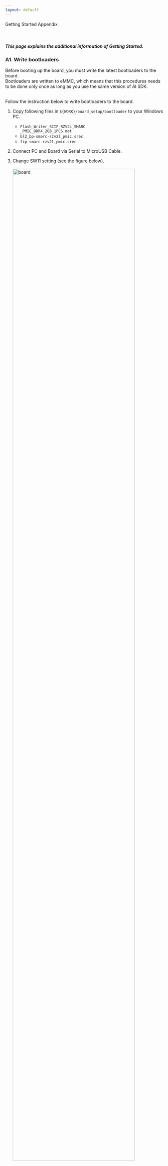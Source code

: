 ```yaml
---
layout: default
---
```

<div class="container">
    <div class="row">
        <div class="top col-12">
Getting Started Appendix
        </div>
    </div>
</div>
<br>
<br>
<h5>This page explains the additional information of Getting Started.</h5>

<h3 id="bootloader">A1. Write bootloaders</h3>
Before booting up the board, you must write the latest bootloaders to the board.<br>
Bootloaders are written to eMMC, which means that this procedures needs to be done only once as long as you use the same version of AI SDK.<br><br>

Follow the instruction below to write bootloaders to the board.<br>
1. Copy following files in `${WORK}/board_setup/bootloader` to your Windows PC.<br>
    <ul>
    <li><code>Flash_Writer_SCIF_RZV2L_SMARC<br clas="br-sp">_PMIC_DDR4_2GB_1PCS.mot</code></li>
    <li><code>bl2_bp-smarc-rzv2l_pmic.srec</code></li>
    <li><code>fip-smarc-rzv2l_pmic.srec</code></li>
    </ul>

2. Connect PC and Board via Serial to MicroUSB Cable.<br>

3. Change SW11 setting (see the figure below).<br><br>
    <img class="procedure"  src="img/board_bootloader.png" alt="board" width="90%" /><br><br>

4. Press and hold the power button (SW9) for 1 second to turn on the power.<br>

5. On Windows PC, open the terminal emulator. <br>
Here, we use Tera Term as an example.<br>

6. Select "File" > "New Connection" and select "Serial" port as shown below.<br><br>
    <img class="procedure"  src="img/new_connection.png" alt="board" width="90%"/><br><br>

7. Open the configuration window from the "Setup">"Terminal" and change the setting as follows.<br>

    <table>
      <tr>
      <th>Item</th>
      <th>Value</th>
      </tr>
      <tr>
      <td>New-line</td>
      <td>Receive: Auto</td>
      </tr>
      <tr>
      <td></td>
      <td>Transmit: CR</td>
      </tr>
    </table>
8. Open the configuration window from the "Setup">"Serial port" and change the setting as follows.<br>

    <table>
      <tr>
      <th>Item</th>
      <th>Value</th>
      </tr>
      <tr>
      <td>Baud rate</td>
      <td>115200</td>
      </tr>
      <tr>
      <td>Data</td>
      <td>8bit</td>
      </tr>
      <tr>
      <td>Parity</td>
      <td>none</td>
      </tr>
      <tr>
      <td>Stop</td>
      <td>1bit</td>
      </tr>
      <tr>
      <td>Flow control</td>
      <td>none</td>
      </tr>
      <tr>
      <td>Transmit delay</td>
      <td>0msec/char</td>
      </tr>
    </table>

9. Press the reset button (SW10) and following message will be displayed on the terminal.
```
  SCIF Download mode
 (C) Renesas Electronics Corp.
-- Load Program to System RAM ---------------
please send !
```
10. Open "File" > "Send file..." and send the Flash Writer file (`*.mot`) as a text.<br>
If following message is displayed, the file transfer suceeded.
```
Flash writer for RZ/V2 Series Vx.xx xxx.xx,20xx
 Product Code : RZ/V2L
>
```
11. Enter "`XLS2`" on the terminal to get following messages.
```
> XLS2
===== Qspi writing of RZ/G2 Board Command =============
Load Program to Spiflash
Writes to any of SPI address.
 Micron : MT25QU512
Program Top Address & Qspi Save Address
===== Please Input Program Top Address ============
  Please Input : H'
```
12. Enter "`11E00`". The log continues.
```
  Please Input : H'11E00
===== Please Input Qspi Save Address ===
  Please Input : H'
```
13. Enter "`00000`". The log continues.
```
  Please Input : H'00000
Work RAM(H'50000000-H'53FFFFFF) Clear....
please send ! ('.' & CR stop load)
```
14. After the "please send!" message, open "File" > "Send file..." and <b>send the `bl2_bp-smarc-rzv2l_pmic.srec` file</b> as a text from the terminal software.<br><br>

15. In case a message to prompt to clear data like below, please enter "`y`".
```
SPI Data Clear(H'FF) Check : H'00000000-0000FFFF,Clear OK?(y/n)
```
16. Following log will be displayed.
```
SAVE SPI-FLASH.......
======= Qspi Save Information =================
SpiFlashMemory Stat Address : H'00000000
SpiFlashMemory End Address : H'00009A80
===========================================================
```
17. Enter "`XLS2`" on the terminal to get following messages.
```
> XLS2
===== Qspi writing of RZ/G2 Board Command =============
Load Program to Spiflash
Writes to any of SPI address.
 Micron : MT25QU512
Program Top Address & Qspi Save Address
===== Please Input Program Top Address ============
  Please Input : H'
```
18. Enter "`00000`". The log continues.
```
  Please Input : H'00000
===== Please Input Qspi Save Address ===
  Please Input : H'
```
19. Enter "`1D200`". The log continues.
```
  Please Input : H'1D200
Work RAM(H'50000000-H'53FFFFFF) Clear....
please send ! ('.' & CR stop load)
```
20. After the "please send!" message, open "File" > "Send file..." and <b>send the `fip-smarc-rzv2l_pmic.srec` file</b> as a text from the terminal software.<br><br>

21. In case a message to prompt to clear data like below, please enter "`y`".
```
SPI Data Clear(H'FF) Check : H'00000000-0000FFFF,Clear OK?(y/n)
```
22. Following log will be displayed.
```
SAVE SPI-FLASH.......
======= Qspi Save Information =================
SpiFlashMemory Stat Address : H'0001D200
SpiFlashMemory End Address : H'000CC73F
===========================================================
```
23. Power-off the board by pressing the power button (SW9) for 2 seconds.
<br>

After this procedure, you can create the SD card and boot the board.<br>
Refer to the <a href="{{ site.url }}{{ site.baseurl }}{% link getting_started.md %}#sd">Getting Started: Setup the SD card</a> to create the SD card for the board.<br>
Refer to the <a href="{{ site.url }}{{ site.baseurl }}{% link getting_started.md %}#step9">Getting Started: Boot RZ/V2L Evaluation Board Kit</a> to boot the board.
<br><br>


<h3 id="partition">A2. Format SD card</h3>
When writing the necessary files for the board, microSD card needs to have appropriate format.<br>
Note that you need to run this procedure only once as long as you use the same microSD card.<br><br>
Follow the instruction below to format the microSD card partitions.<br>

1. Before inserting the microSD card to your Linux PC, open the terinal on Linux PC and run the following command to check the devices without microSD card.<br>
    ```
    lsblk
    ```
    - Following is the example output.<br>
    ```
    NAME MAJ:MIN RM SIZE RO TYPE MOUNTPOINT
    sda 8:0 0 30.9G 0 disk
    ├─sda1 8:1 0 512M 0 part /boot/efi
    ├─sda2 8:2 0 1K 0 part
    └─sda5 8:5 0 30.3G 0 part /
    sr0 11:0 1 1024M 0 rom
    ```

2. Insert the microSD card to your Linux PC and run the following command again.<br>
    ```
    lsblk
    ```

3. Check the output and confirm the name appeared.<br>
This would be your microSD card device name.<br>
> Note: Be careful not to use the other device since it may destruct your computer filesystem.<br>
    - Following is the example output.<br>
    ```
    NAME MAJ:MIN RM SIZE RO TYPE MOUNTPOINT
    sda 8:0 0 30.9G 0 disk
    ├─sda1 8:1 0 512M 0 part /boot/efi
    ├─sda2 8:2 0 1K 0 part
    └─sda5 8:5 0 30.3G 0 part /
    sdb 8:16 1 29.7G 0 disk
    └─sdb1 8:17 1 29.7G 0 part
    sr0 11:0 1 1024M 0 rom
    ```
    - In this case, followings are your microSD card configuration.<br>
        - <b>`/dev/sdb`</b>: The device name for the entire microSD card.<br>
        - <b>`/dev/sdb1`</b>: The paritition name in microSD card.  There may be multiple `sdb*` depending on the microSD card.<br><br>

4. Run the following command to check the automatically mounted microSD card partitions.<br>  
    ```
    df
    ```
5. Check the output and find the mount point, which is "`/media/user/A8D3-393D`" in the following example.<br>
    ```
    Filesystem 1K-blocks Used Available Use% Mounted on
    udev 745652 0 745652 0% /dev
    :
    snip
    :
    /dev/sdb1 511720 4904 506816 1% /media/user/A8D3-393B
    ```
6. Unmount the automatically mounted partitions.<br>
    ```
    sudo umount /media/user/A8D3-393B
    ```
    - If there are more than one partitions on microSD card, unmount all partitions.<br><br>

7. Run `fdisk` command as shown below to change the partition table according to the following table.<br>
    <table>
      <tr>
        <th>Type/Number</th>
        <th>Size</th>
        <th>Filesystem</th>
        <th>Contents</th>
      </tr>
      <tr>
        <th>Primary #1</th>
        <th>500MB (minimum 128MB)</th>
        <th>FAT32</th>
        <th>Linux kernel<br>Device tree</th>
      </tr>
      <tr>
        <th>Primary #2</th>
        <th>All remaining</th>
        <th>Ext4</th>
        <th>Root filesystem</th>
      </tr>
    </table>

    ```
    sudo fdisk /dev/sdb
    ```
    > Note: Use device name. Do NOT use partition name such as `/dev/sdb1`. <br>

    - Following log will be shown. <br>

    ```
    Welcome to fdisk (util-linux 2.34).
    Changes will remain in memory only, until you decide to write them.
    Be careful before using the write command.

    Command (m for help):
    ```
    - Type "`o`" to console. The log continues.<br>

    ```
    Created a new DOS disklabel with disk identifier 0x6b6aac6e.
    
    Command (m for help):
    ```
    - Type "`n`" to console. The log continues.<br>

    ```
    Partition type
    p primary (0 primary, 0 extended, 4 free)
    e extended (container for logical partitions)
    Select (default p): 
    ```
    - Type "`p`" to console. The log continues.<br>

    ```
    Partition number (1-4, default 1): 
    ```
    - Press ENTER key. The log continues.<br>

    ```
    First sector (2048-62333951, default 2048): 
    ```
    - Press ENTER key. The log continues.<br>

    ```
    Last sector, +/-sectors or +/-size{K,M,G,T,P} (2048-62333951, 
    default 62333951): 
    ```
    - Type "`+500M`" to console. The log continues.<br>

    ```
    Created a new partition 1 of type 'Linux' and of size 500 MiB.
    Partition #1 contains a vfat signature.
    
    Do you want to remove the signature? [Y]es/[N]o: 
    ```
    - Type "`Y`" to console. The log continues.<br>

    ```
    The signature will be removed by a write command.
    
    Command (m for help): 
    ```
    - Type "`n`" to console. The log continues.<br>

    ```
    Partition type
    p primary (1 primary, 0 extended, 3 free)
    e extended (container for logical partitions)
    Select (default p): 
    ```
    - Type "`p`" to console. The log continues.<br>

    ```
    Partition number (2-4, default 2): 
    ```
    - Press ENTER key. The log continues.<br>

    ```
    First sector (1026048-62333951, default 1026048): 
    ```
    - Press ENTER key. The log continues.<br>

    ```
    Last sector, +/-sectors or +/-size{K,M,G,T,P} (1026048-62333951, 
    default 62333951): 
    ```
    - Press ENTER key. The log continues.<br>

    ```    
    Created a new partition 2 of type 'Linux' and of size 29.2 GiB.

    Command (m for help): 
    ```
    - Type "`p`" to console. The log continues.<br>

    ```
    Disk /dev/sdb: 29.74 GiB, 31914983424 bytes, 62333952 sectors
    Disk model: Transcend
    Units: sectors of 1 * 512 = 512 bytes
    Sector size (logical/physical): 512 bytes / 512 bytes
    I/O size (minimum/optimal): 512 bytes / 512 bytes  
    Disklabel type: dos
    Disk identifier: 0x6b6aac6e
    
    Device Boot Start End Sectors Size Id Type
    /dev/sdb1 2048 1026047 1024000 500M 83 Linux
    /dev/sdb2 1026048 62333951 61307904 29.2G 83 Linux
    
    Filesystem/RAID signature on partition 1 will be wiped.
    
    Command (m for help): 
    ```
    - Type "`t`" to console. The log continues.<br>

    ```
    Partition number (1,2, default 2):
    ```
    - Type "`1`" to console. The log continues.<br>

    ```
    Hex code (type L to list all codes):
    ```
    - Type "`b`" to console. The log continues.<br>

    ``` 
    Changed type of partition 'Linux' to 'W95 FAT32'.
    
    Command (m for help): 
    ```
    - Type "`w`" to console. The `fdisk` interface will end.<br>

    ```
    The partition table has been altered.
    Syncing disks.
    ```
8. Check the partition table with the command below. <br>
    ```
    partprobe
    sudo fdisk -l /dev/sdb
    ```
    - Output would be as follows. Note that there are two partitions.<br>
    ```
    Disk /dev/sdb: 29.74 GiB, 31914983424 bytes, 62333952 sectors
    Disk model: Maker name etc.
    Units: sectors of 1 * 512 = 512 bytes
    Sector size (logical/physical): 512 bytes / 512 bytes
    I/O size (minimum/optimal): 512 bytes / 512 bytes
    Disklabel type: dos
    Disk identifier: 0x6b6aac6e
    Device Boot Start End Sectors Size Id Type
    /dev/sdb1 2048 1026047 1024000 500M b W95 FAT32
    /dev/sdb2 1026048 62333951 61307904 29.2G 83 Linux
    ```
9. Run the command below to format and mount the partitions 1.<br>
> Note: If the partitions were automatically mounted after the step 6, please unmount them again.<br>
    
    ```
    sudo mkfs.vfat -v -c -F 32 /dev/sdb1
    ```
    - Following log will be shown.<br>
    ```
    mkfs.fat 4.1 (2017-01-24)
    /dev/sdb1 has 64 heads and 32 sectors per track,
    hidden sectors 0x0800;
    logical sector size is 512,
    using 0xf8 media descriptor, with 1024000 sectors;
    drive number 0x80;
    filesystem has 2 32-bit FATs and 8 sectors per cluster.
    FAT size is 1000 sectors, and provides 127746 clusters.
    There are 32 reserved sectors.
    Volume ID is a299e6a6, no volume label.
    Searching for bad blocks 16848... 34256... 51152... 68304... 85072... 10209
    6... 119376... 136528... 153552... 170576... 187472... 204624... 221648... 238
    928... 256208... 273744... 290768... 308048... 325328... 342480... 359504... 3
    76656... 393680... 410576... 427216... 444624... 462032... 479184... 495952...
    ```
10. Run the command below to format and mount the partitions 2.<br>
    ```
    sudo mkfs.ext4 -L rootfs /dev/sdb2
    ```
    - Following log will be shown.<br>
    ```
    mke2fs 1.45.5 (07-Jan-2020)
    Creating filesystem with 7663488 4k blocks and 1916928 inodes
    Filesystem UUID: 63dddb3f-e268-4554-af51-1c6e1928d76c
    Superblock backups stored on blocks:
    32768, 98304, 163840, 229376, 294912, 819200, 884736, 1605632, 2654208,
    4096000
    Allocating group tables: done
    Writing inode tables: done
    Creating journal (32768 blocks): done
    Writing superblocks and filesystem accounting information: done
    ```
11. Eject the microSD card and insert it again to remount the partitions.<br>

After this procedure, you can write the necessary data for the board into microSD card.<br>
Refer to the <a href="{{ site.url }}{{ site.baseurl }}{% link getting_started.md %}#sd">Getting Started: Setup the SD card</a> to write files to the microSD card.
<br><br>



<h3 id="boot">A3. Boot with PC</h3>
This step can set the booting configuration of the board.<br>
When you obtained the board, this procedure must be done at least once.<br>
You can use this option for running the application or <a href="{{ site.url }}{{ site.baseurl }}{% link getting_started.md %}#boot-option2">Boot Option 2.</a><br>
However, please note that AI applications provided on GitHub assume that user runs the application with the Boot Option 2.<br><br>

Follow the instruction below to boot-up the board.<br>
<div class="container">
  <div class="row">
    <div class="col-12 col-md-6">
1. Insert the microSD card to the <b>Board</b>.<br><br>

2. Change the SW11 setting as shown in the right figure.<br><br>

3. Connect the <b>Board</b> and <b>PC</b> by the USB Serial to Micro USB cable.<br><br>

4. Connect the <b>Google Coral camera</b> to the <b>Board</b>.<br><br>

5. Connect the HDMI monitor to the <b>Board</b>.<br><br>

6. Connect the power cable to the <b>Board</b>.<br><br>

7. Press power button for 1 second to turn on the board.<br><br>

8. Open the terminal emulator, i.e., Tera Term, and connect with COMS port.<br>
<i>Note: When using Tera Term, change the configuration as explained in <a href="#bootloader">Write the bootloaders to the board</a>.</i><br><br>

9. On the terminal emulator, keep pressing ENTER key and press reset button.<br>
<i>Note: This procedure is required only when the bootloader is updated.</i><br>
<ol>
<li>U-boot console will be activated.</li>
<li>Run the following commands to set the booting configuration.</li>
</ol>

<pre class="hightlight">
<code>env default -a
setenv bootargs 'root=/dev/mmcblk1p2 rootwait'
setenv bootcmd 'mmc dev 1;fatload mmc 1:1 0x48080000 Image-smarc-rzv2l.bin; fatload mmc 1:1 0x48000000 Image-r9a07g054l2-smarc.dtb; booti 0x48080000 - 0x48000000'
saveenv
boot</code></pre>

<br><br>
10. After the boot-up, the login message will be shown on the console.<br>
<pre class="hightlight"><code>smarc-rzv2l login:</code></pre>

<br>
11. Log-in to the system using the information below.<br>
<ul>
<li>user: <code>root</code></li>
<li>password: none</li>
</ul>


    </div>
    <div class="col-12 col-md-6">
      <img class="procedure"  src="img/board_boot.png" alt="boot" width="90%"/><br>
    </div>
  </div>
</div>

After this procedure, you can run the AI application on the board.<br>
Refer to the <a href="{{ site.url }}{{ site.baseurl }}{% link getting_started.md %}#step10">Getting Started: Run the Application</a> to run the AI applications.
<br><br>

